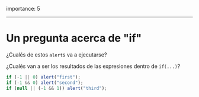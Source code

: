 importance: 5

---

# Un pregunta acerca de "if"

¿Cualés de estos `alert`s va a ejecutarse?

¿Cualés van a ser los resultados de las expresiones dentro de `if(...)`?

```js
if (-1 || 0) alert("first");
if (-1 && 0) alert("second");
if (null || (-1 && 1)) alert("third");
```
